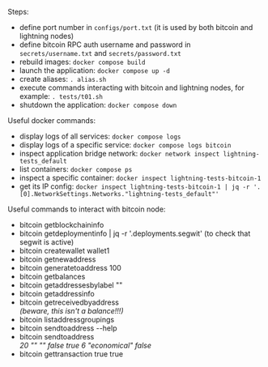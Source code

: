 Steps:
- define port number in `configs/port.txt` (it is used by both bitcoin and lightning nodes)
- define bitcoin RPC auth username and password in `secrets/username.txt` and `secrets/password.txt`
- rebuild images: `docker compose build`
- launch the application: `docker compose up -d`
- create aliases: `. alias.sh`
- execute commands interacting with bitcoin and lightning nodes, for example: `. tests/t01.sh`
- shutdown the application: `docker compose down`

Useful docker commands:
- display logs of all services: `docker compose logs`
- display logs of a specific service: `docker compose logs bitcoin`
- inspect application bridge network: `docker network inspect lightning-tests_default`
- list containers: `docker compose ps`
- inspect a specific container: `docker inspect lightning-tests-bitcoin-1`
- get its IP config: `docker inspect lightning-tests-bitcoin-1 | jq -r '.[0].NetworkSettings.Networks."lightning-tests_default"'`

Useful commands to interact with bitcoin node:
- bitcoin getblockchaininfo
- bitcoin getdeploymentinfo | jq -r '.deployments.segwit' (to check that segwit is active)
- bitcoin createwallet wallet1
- bitcoin getnewaddress
- bitcoin generatetoaddress 100 <address>
- bitcoin getbalances
- bitcoin getaddressesbylabel ""
- bitcoin getaddressinfo <address>
- bitcoin getreceivedbyaddress <address> (beware, this isn't a balance!!!)
- bitcoin listaddressgroupings
- bitcoin sendtoaddress --help
- bitcoin sendtoaddress <address> 20 "" "" false true 6 "economical" false
- bitcoin gettransaction <transaction-id> true true
